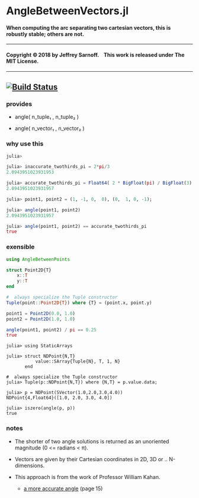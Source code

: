 # AngleBetweenVectors.jl

#### When computing the arc separating two cartesian vectors, this is robustly stable; others are not.

----

#### Copyright ©&thinsp;2018 by Jeffrey Sarnoff. &nbsp;&nbsp; This work is released under The MIT License.


-----

[![Build Status](https://travis-ci.org/JeffreySarnoff/AngleBetweenVectors.jl.svg?branch=master)](https://travis-ci.org/JeffreySarnoff/AngleBetweenVectors.jl)
----

### provides

- angle( n_tuple₁  ,  n_tuple₂ )

- angle( n_vector₁ , n_vector₂ )


### why use this

```julia
julia> 

julia> inaccurate_twothirds_pi = 2*pi/3
2.0943951023931953

julia> accurate_twothirds_pi = Float64( 2 * BigFloat(pi) / BigFloat(3) )
2.0943951023931957

julia> point1, point2 = (1, -1, 0,  0), (0,  1, 0, -1); 

julia> angle(point1, point2)
2.0943951023931957

julia> angle(point1, point2) == accurate_twothirds_pi
true
```

### exensible

```julia
using AngleBetweenPoints

struct Point2D{T}
    x::T
    y::T
end

#  always specialize the Tuple constructor
Tuple(point::Point2D{T}) where {T} = (point.x, point.y)

point1 = Point2D(0.0, 1.0)
point2 = Point2D(1.0, 1.0)

angle(point1, point2) / pi == 0.25
true
``` 

```
julia> using StaticArrays

julia> struct NDPoint{N,T}
           value::SArray{Tuple{N}, T, 1, N}
       end

#  always specialize the Tuple constructor
julia> Tuple(p::NDPoint{N,T}) where {N,T} = p.value.data;

julia> p = NDPoint(SVector(1.0,2.0,3.0,4.0))
NDPoint{4,Float64}([1.0, 2.0, 3.0, 4.0])

julia> iszero(angle(p, p))
true
```
 
### notes

- The shorter of two angle solutions is returned as an unoriented magnitude (0 <= radians < π).

- Vectors are given by their Cartesian coordinates in 2D, 3D or .. N-dimensions.

- This approach is from the work of Professor William Kahan.
    - [a more accurate angle](https://people.eecs.berkeley.edu/~wkahan/MathH110/Cross.pdf) (page 15)
